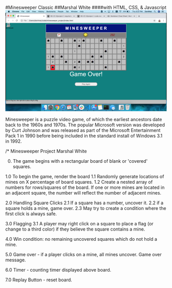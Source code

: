 #Minesweeper Classic
##Marshal White
####with HTML, CSS, & Javascript
![alt text](imgs/gameplay.png)

Minesweeper is a puzzle video game, of which the earliest ancestors date back to the 1960s and 1970s.  The popular Microsoft version was developed by Curt Johnson and was released as part of the Microsoft Entertainment Pack 1 in 1990 before being included in the standard install of Windows 3.1 in 1992.

/*
Minesweeper Project
Marshal White

0. The game begins with a rectangular board of blank or 'covered' squares.

1.0 To begin the game, render the board
  1.1 Randomly generate locations of mines on X percentage of board squares.
  1.2 Create a nested array of numbers for rows/squares of the board.  If one or more mines are located in an adjacent square, the number will reflect the number of adjacent mines.

2.0 Handling Square Clicks
  2.1 If a square has a number, uncover it.
  2.2 if a square holds a mine, game over.
  2.3 May try to create a condition where the first click is always safe.

3.0 Flagging
  3.1 A player may right click on a square to place a flag (or change to a third color) if they believe the square contains a mine.

4.0 Win condition: no remaining uncovered squares which do not hold a mine.

5.0 Game over - if a player clicks on a mine, all mines uncover.  Game over message.

6.0 Timer - counting timer displayed above board.

7.0 Replay Button - reset board.